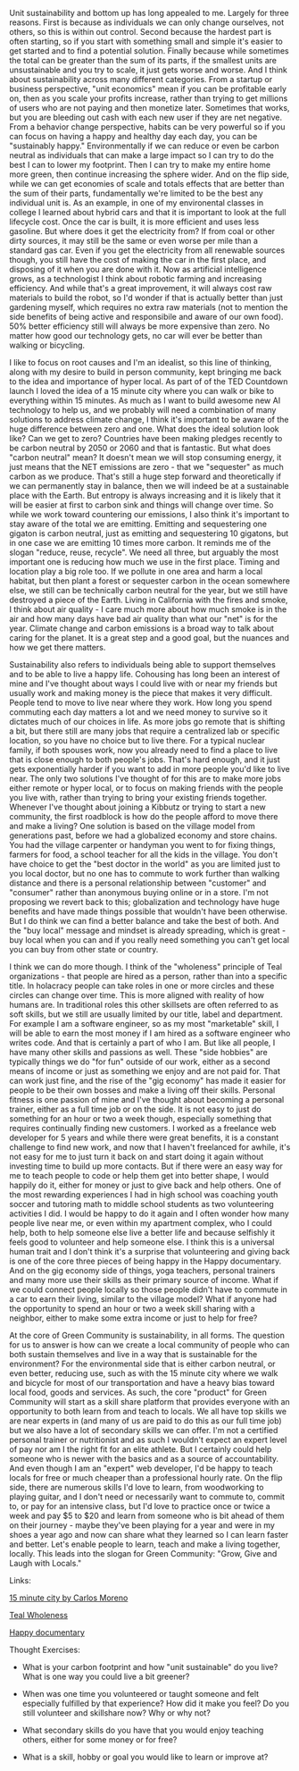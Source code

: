 Unit sustainability and bottom up has long appealed to me. Largely for three reasons. First is because as individuals we can only change ourselves, not others, so this is within out control. Second because the hardest part is often starting, so if you start with something small and simple it's easier to get started and to find a potential solution. Finally because while sometimes the total can be greater than the sum of its parts, if the smallest units are unsustainable and you try to scale, it just gets worse and worse. And I think about sustainability across many different categories. From a startup or business perspective, "unit economics" mean if you can be profitable early on, then as you scale your profits increase, rather than trying to get millions of users who are not paying and then monetize later. Sometimes that works, but you are bleeding out cash with each new user if they are net negative. From a behavior change perspective, habits can be very powerful so if you can focus on having a happy and healthy day each day, you can be "sustainably happy." Environmentally if we can reduce or even be carbon neutral as individuals that can make a large impact so I can try to do the best I can to lower my footprint. Then I can try to make my entire home more green, then continue increasing the sphere wider. And on the flip side, while we can get economies of scale and totals effects that are better than the sum of their parts, fundamentally we're limited to be the best any individual unit is. As an example, in one of my environental classes in college I learned about hybrid cars and that it is important to look at the full lifecycle cost. Once the car is built, it is more efficient and uses less gasoline. But where does it get the electricity from? If from coal or other dirty sources, it may still be the same or even worse per mile than a standard gas car. Even if you get the electricity from all renewable sources though, you still have the cost of making the car in the first place, and disposing of it when you are done with it. Now as artificial intelligence grows, as a technologist I think about robotic farming and increasing efficiency. And while that's a great improvement, it will always cost raw materials to build the robot, so I'd wonder if that is actually better than just gardening myself, which requires no extra raw materials (not to mention the side benefits of being active and responsibile and aware of our own food). 50% better efficiency still will always be more expensive than zero. No matter how good our technology gets, no car will ever be better than walking or bicycling.

I like to focus on root causes and I'm an idealist, so this line of thinking, along with my desire to build in person community, kept bringing me back to the idea and importance of hyper local. As part of of the TED Countdown launch I loved the idea of a 15 minute city where you can walk or bike to everything within 15 minutes. As much as I want to build awesome new AI technology to help us, and we probably will need a combination of many solutions to address climate change, I think it's important to be aware of the huge difference between zero and one. What does the ideal solution look like? Can we get to zero? Countries have been making pledges recently to be carbon neutral by 2050 or 2060 and that is fantastic. But what does "carbon neutral" mean? It doesn't mean we will stop consuming energy, it just means that the NET emissions are zero - that we "sequester" as much carbon as we produce. That's still a huge step forward and theoretically if we can permanently stay in balance, then we will indeed be at a sustainable place with the Earth. But entropy is always increasing and it is likely that it will be easier at first to carbon sink and things will change over time. So while we work toward countering our emissions, I also think it's important to stay aware of the total we are emitting. Emitting and sequestering one gigaton is carbon neutral, just as emitting and sequestering 10 gigatons, but in one case we are emitting 10 times more carbon. It reminds me of the slogan "reduce, reuse, recycle". We need all three, but arguably the most important one is reducing how much we use in the first place. Timing and location play a big role too. If we pollute in one area and harm a local habitat, but then plant a forest or sequester carbon in the ocean somewhere else, we still can be technically carbon neutral for the year, but we still have destroyed a piece of the Earth. Living in California with the fires and smoke, I think about air quality - I care much more about how much smoke is in the air and how many days have bad air quality than what our "net" is for the year. Climate change and carbon emissions is a broad way to talk about caring for the planet. It is a great step and a good goal, but the nuances and how we get there matters.

Sustainability also refers to individuals being able to support themselves and to be able to live a happy life. Cohousing has long been an interest of mine and I've thought about ways I could live with or near my friends but usually work and making money is the piece that makes it very difficult. People tend to move to live near where they work. How long you spend commuting each day matters a lot and we need money to survive so it dictates much of our choices in life. As more jobs go remote that is shifting a bit, but there still are many jobs that require a centralized lab or specific location, so you have no choice but to live there. For a typical nuclear family, if both spouses work, now you already need to find a place to live that is close enough to both people's jobs. That's hard enough, and it just gets exponentially harder if you want to add in more people you'd like to live near. The only two solutions I've thought of for this are to make more jobs either remote or hyper local, or to focus on making friends with the people you live with, rather than trying to bring your existing friends together. Whenever I've thought about joining a Kibbutz or trying to start a new community, the first roadblock is how do the people afford to move there and make a living? One solution is based on the village model from generations past, before we had a globalized economy and store chains. You had the village carpenter or handyman you went to for fixing things, farmers for food, a school teacher for all the kids in the village. You don't have choice to get the "best doctor in the world" as you are limited just to you local doctor, but no one has to commute to work further than walking distance and there is a personal relationship between "customer" and "consumer" rather than anonymous buying online or in a store. I'm not proposing we revert back to this; globalization and technology have huge benefits and have made things possible that wouldn't have been otherwise. But I do think we can find a better balance and take the best of both. And the "buy local" message and mindset is already spreading, which is great - buy local when you can and if you really need something you can't get local you can buy from other state or country.

I think we can do more though. I think of the "wholeness" principle of Teal organizations - that people are hired as a person, rather than into a specific title. In holacracy people can take roles in one or more circles and these circles can change over time. This is more aligned with reality of how humans are. In traditional roles this other skillsets are often referred to as soft skills, but we still are usually limited by our title, label and department. For example I am a software engineer, so as my most "marketable" skill, I will be able to earn the most money if I am hired as a software engineer who writes code. And that is certainly a part of who I am. But like all people, I have many other skills and passions as well. These "side hobbies" are typically things we do "for fun" outside of our work, either as a second means of income or just as something we enjoy and are not paid for. That can work just fine, and the rise of the "gig economy" has made it easier for people to be their own bosses and make a living off their skills. Personal fitness is one passion of mine and I've thought about becoming a personal trainer, either as a full time job or on the side. It is not easy to just do something for an hour or two a week though, especially something that requires continually finding new customers. I worked as a freelance web developer for 5 years and while there were great benefits, it is a constant challenge to find new work, and now that I haven't freelanced for awhile, it's not easy for me to just turn it back on and start doing it again without investing time to build up more contacts. But if there were an easy way for me to teach people to code or help them get into better shape, I would happily do it, either for money or just to give back and help others. One of the most rewarding experiences I had in high school was coaching youth soccer and tutoring math to middle school students as two volunteering activities I did. I would be happy to do it again and I often wonder how many people live near me, or even within my apartment complex, who I could help, both to help someone else live a better life and because selfishly it feels good to volunteer and help someone else. I think this is a universal human trait and I don't think it's a surprise that volunteering and giving back is one of the core three pieces of being happy in the Happy documentary. And on the gig economy side of things, yoga teachers, personal trainers and many more use their skills as their primary source of income. What if we could connect people locally so those people didn't have to commute in a car to earn their living, similar to the village model? What if anyone had the opportunity to spend an hour or two a week skill sharing with a neighbor, either to make some extra income or just to help for free?

At the core of Green Community is sustainability, in all forms. The question for us to answer is how can we create a local community of people who can both sustain themselves and live in a way that is sustainable for the environment? For the environmental side that is either carbon neutral, or even better, reducing use, such as with the 15 minute city where we walk and bicycle for most of our transportation and have a heavy bias toward local food, goods and services. As such, the core "product" for Green Community will start as a skill share platform that provides everyone with an opportunity to both learn from and teach to locals. We all have top skills we are near experts in (and many of us are paid to do this as our full time job) but we also have a lot of secondary skills we can offer. I'm not a certified personal trainer or nutritionist and as such I wouldn't expect an expert level of pay nor am I the right fit for an elite athlete. But I certainly could help someone who is newer with the basics and as a source of accountability. And even though I am an "expert" web developer, I'd be happy to teach locals for free or much cheaper than a professional hourly rate. On the flip side, there are numerous skills I'd love to learn, from woodworking to playing guitar, and I don't need or necessarily want to commute to, commit to, or pay for an intensive class, but I'd love to practice once or twice a week and pay $5 to $20 and learn from someone who is bit ahead of them on their journey - maybe they've been playing for a year and were in my shoes a year ago and now can share what they learned so I can learn faster and better. Let's enable people to learn, teach and make a living together, locally. This leads into the slogan for Green Community: "Grow, Give and Laugh with Locals."


Links:

[15 minute city by Carlos Moreno](https://www.ted.com/talks/carlos_moreno_the_15_minute_city)

[Teal Wholeness](https://www.enliveningedge.org/views/wholeness-mean-context-teal-organising/)

[Happy documentary](https://www.thehappymovie.com/)

Thought Exercises:

- What is your carbon footprint and how "unit sustainable" do you live? What is one way you could live a bit greener?

- When was one time you volunteered or taught someone and felt especially fulfilled by that experience? How did it make you feel? Do you still volunteer and skillshare now? Why or why not?

- What secondary skills do you have that you would enjoy teaching others, either for some money or for free?

- What is a skill, hobby or goal you would like to learn or improve at?
